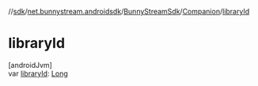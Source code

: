 //[sdk](../../../../index.md)/[net.bunnystream.androidsdk](../../index.md)/[BunnyStreamSdk](../index.md)/[Companion](index.md)/[libraryId](library-id.md)

# libraryId

[androidJvm]\
var [libraryId](library-id.md): [Long](https://kotlinlang.org/api/latest/jvm/stdlib/kotlin/-long/index.html)
